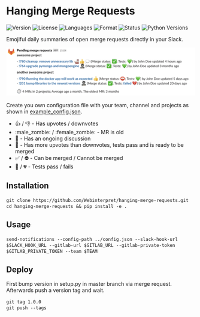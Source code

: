 Hanging Merge Requests
======================

![Version](https://img.shields.io/pypi/v/hanging-merge-requests.svg)
![License](https://img.shields.io/github/license/Webinterpret/hanging-merge-requests.svg)
![Languages](https://img.shields.io/github/languages/top/Webinterpret/hanging-merge-requests.svg)
![Format](https://img.shields.io/pypi/format/hanging-merge-requests.svg)
![Status](https://img.shields.io/pypi/status/hanging-merge-requests.svg)
![Python Versions](https://img.shields.io/pypi/pyversions/hanging-merge-requests.svg)

Emojiful daily summaries of open merge requests directly in your Slack.

![Example summary](https://github.com/Webinterpret/hanging-merge-requests/blob/master/docs/demo.png?raw=true "Example summary")

Create you own configuration file with your team, channel and projects as shown in [example_config.json](example_config.json).

- :thumbsup: / :thumbsdown: - Has upvotes / downvotes
- :male_zombie: / :female_zombie: - MR is old
- :thought_balloon: - Has an ongoing discussion
- :ship: - Has more upvotes than downvotes, tests pass and is ready to be merged
- :white_check_mark: / :no_entry: - Can be merged / Cannot be merged
- :green_heart: / :broken_heart: - Tests pass / fails

Installation
------------

    git clone https://github.com/Webinterpret/hanging-merge-requests.git
    cd hanging-merge-requests && pip install -e .
  
Usage
-----

    send-notifications --config-path ../config.json --slack-hook-url $SLACK_HOOK_URL --gitlab-url $GITLAB_URL --gitlab-private-token $GITLAB_PRIVATE_TOKEN --team $TEAM

Deploy
------

First bump version in setup.py in master branch via merge request. Afterwards push a version tag and wait.

    git tag 1.0.0
    git push --tags
